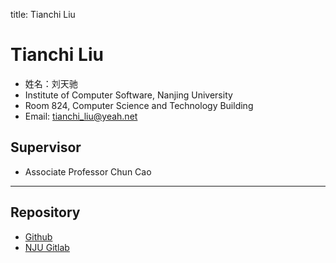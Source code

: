 title: Tianchi Liu

# Tianchi Liu

* 姓名：刘天驰  
* Institute of Computer Software, Nanjing University
* Room 824, Computer Science and Technology Building
* Email: tianchi_liu@yeah.net


## Supervisor

* Associate Professor Chun Cao

----
## Repository  

* [Github](https://github.com/ITanCh)
* [NJU Gitlab](http://lab.artemisprojects.org/u/tianchi)
